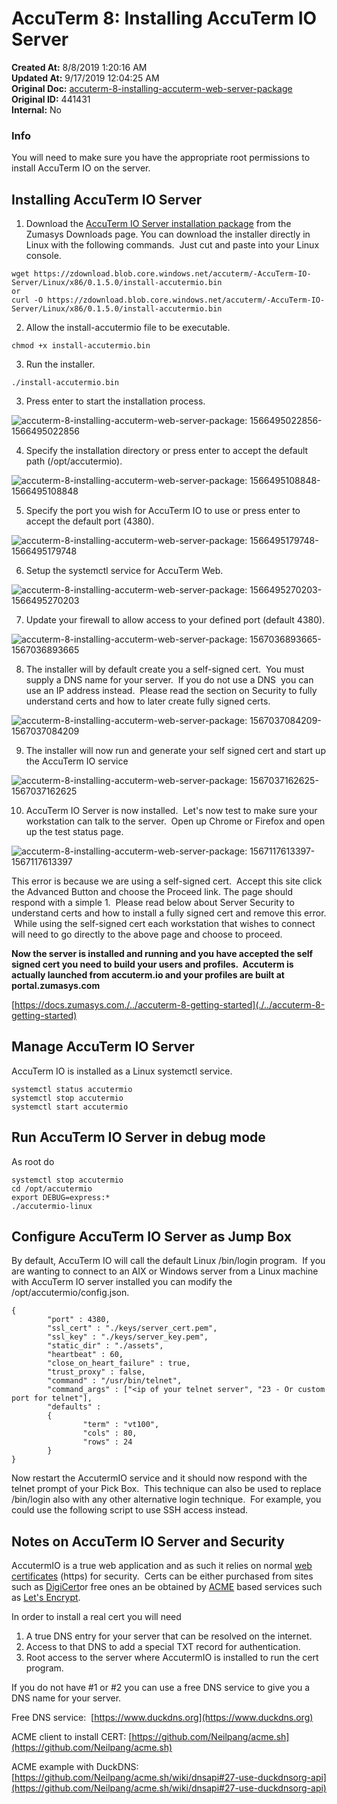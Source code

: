# AccuTerm 8: Installing AccuTerm IO Server

**Created At:** 8/8/2019 1:20:16 AM  
**Updated At:** 9/17/2019 12:04:25 AM  
**Original Doc:** [accuterm-8-installing-accuterm-web-server-package](https://docs.zumasys.com/accuterm/accuterm-8-installing-accuterm-web-server-package)  
**Original ID:** 441431  
**Internal:** No  






### Info

You will need to make sure you have the appropriate root permissions to install AccuTerm IO on the server.

## Installing AccuTerm IO Server

1. Download the [AccuTerm IO Server installation package](https://www.zumasys.com/downloads/) from the Zumasys Downloads page. You can download the installer directly in Linux with the following commands.  Just cut and paste into your Linux console.

```
wget https://zdownload.blob.core.windows.net/accuterm/-AccuTerm-IO-Server/Linux/x86/0.1.5.0/install-accutermio.bin
or
curl -O https://zdownload.blob.core.windows.net/accuterm/-AccuTerm-IO-Server/Linux/x86/0.1.5.0/install-accutermio.bin
```

2. Allow the install-accutermio file to be executable.

```
chmod +x install-accutermio.bin
```



3. Run the installer.

```
./install-accutermio.bin
```



3. Press enter to start the installation process.

![accuterm-8-installing-accuterm-web-server-package: 1566495022856-1566495022856](./1566495022856-1566495022856.png)

4. Specify the installation directory or press enter to accept the default path (/opt/accutermio).

![accuterm-8-installing-accuterm-web-server-package: 1566495108848-1566495108848](./1566495108848-1566495108848.png)

5. Specify the port you wish for AccuTerm IO to use or press enter to accept the default port (4380).

![accuterm-8-installing-accuterm-web-server-package: 1566495179748-1566495179748](./1566495179748-1566495179748.png)

6. Setup the systemctl service for AccuTerm Web.

![accuterm-8-installing-accuterm-web-server-package: 1566495270203-1566495270203](./1566495270203-1566495270203.png)

7. Update your firewall to allow access to your defined port (default 4380).

![accuterm-8-installing-accuterm-web-server-package: 1567036893665-1567036893665](./1567036893665-1567036893665.png)

8. The installer will by default create you a self-signed cert.  You must supply a DNS name for your server.  If you do not use a DNS  you can use an IP address instead.  Please read the section on Security to fully understand certs and how to later create fully signed certs.

![accuterm-8-installing-accuterm-web-server-package: 1567037084209-1567037084209](./1567037084209-1567037084209.png)

9. The installer will now run and generate your self signed cert and start up the AccuTerm IO service

![accuterm-8-installing-accuterm-web-server-package: 1567037162625-1567037162625](./1567037162625-1567037162625.png)



10. AccuTerm IO Server is now installed.  Let's now test to make sure your workstation can talk to the server.  Open up Chrome or Firefox and open up the test status page.

![accuterm-8-installing-accuterm-web-server-package: 1567117613397-1567117613397](./1567117613397-1567117613397.png)

This error is because we are using a self-signed cert.  Accept this site click the Advanced Button and choose the Proceed link. The page should respond with a simple 1.  Please read below about Server Security to understand certs and how to install a fully signed cert and remove this error.  While using the self-signed cert each workstation that wishes to connect will need to go directly to the above page and choose to proceed.

**Now the server is installed and running and you have accepted the self signed cert you need to build your users and profiles.  Accuterm is actually launched from accuterm.io and your profiles are built at portal.zumasys.com**

[https://docs.zumasys.com./../accuterm-8-getting-started](./../accuterm-8-getting-started)

## Manage AccuTerm IO Server

AccuTerm IO is installed as a Linux systemctl service.

```
systemctl status accutermio
systemctl stop accutermio
systemctl start accutermio
```

## Run AccuTerm IO Server in debug mode

As root do

```
systemctl stop accutermio
cd /opt/accutermio
export DEBUG=express:*
./accutermio-linux
```

## Configure AccuTerm IO Server as Jump Box

By default, AccuTerm IO will call the default Linux /bin/login program.  If you are wanting to connect to an AIX or Windows server from a Linux machine with AccuTerm IO server installed you can modify the /opt/accutermio/config.json.

```
{
        "port" : 4380,
        "ssl_cert" : "./keys/server_cert.pem",
        "ssl_key" : "./keys/server_key.pem",
        "static_dir" : "./assets",
        "heartbeat" : 60,
        "close_on_heart_failure" : true,
        "trust_proxy" : false,
        "command" : "/usr/bin/telnet",
        "command_args" : ["<ip of your telnet server", "23 - Or custom port for telnet"],
        "defaults" :
        {
                "term" : "vt100",
                "cols" : 80,
                "rows" : 24
        }
}
```

Now restart the AccutermIO service and it should now respond with the telnet prompt of your Pick Box.  This technique can also be used to replace /bin/login also with any other alternative login technique.  For example, you could use the following script to use SSH access instead.



## Notes on AccuTerm IO Server and Security

AccutermIO is a true web application and as such it relies on normal [web certificates](https://www.websecurity.symantec.com/security-topics/what-is-ssl-tls-https) (https) for security.  Certs can be either purchased from sites such as [DigiCert](https://www.digicert.com/)or free ones an be obtained by [ACME](https://en.wikipedia.org/wiki/Automated_Certificate_Management_Environment) based services such as [Let's Encrypt](https://letsencrypt.org/).

In order to install a real cert you will need

1. A true DNS entry for your server that can be resolved on the internet.
2. Access to that DNS to add a special TXT record for authentication.
3. Root access to the server where AccutermIO is installed to run the cert program.




If you do not have #1 or #2 you can use a free DNS service to give you a DNS name for your server.

Free DNS service:  [https://www.duckdns.org](https://www.duckdns.org)

ACME client to install CERT: [https://github.com/Neilpang/acme.sh](https://github.com/Neilpang/acme.sh)

ACME example with DuckDNS: [https://github.com/Neilpang/acme.sh/wiki/dnsapi#27-use-duckdnsorg-api](https://github.com/Neilpang/acme.sh/wiki/dnsapi#27-use-duckdnsorg-api)








